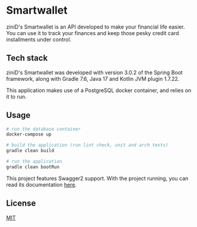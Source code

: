 # Smartwallet

ziniD's Smartwallet is an API developed to make your financial life easier. You can use it to track your finances and keep those pesky credit card installments under control.

## Tech stack

ziniD's Smartwallet was developed with version 3.0.2 of the Spring Boot framework, along with Gradle 7.6, Java 17 and Kotlin JVM plugin 1.7.22.

This application makes use of a PostgreSQL docker container, and relies on it to run.

## Usage

```bash
# run the database container
docker-compose up

# build the application (run lint check, unit and arch tests)
gradle clean build

# run the application
gradle clean bootRun
```

This project features Swagger2 support. With the project running, you can read its documentation [here](http://localhost:8080/swagger-ui/index.html).

## License

[MIT](https://choosealicense.com/licenses/mit/)
